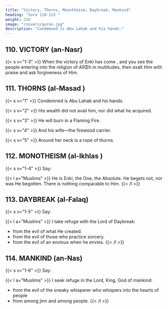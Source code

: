 ```yaml
---
title: "Victory, Thorns, Monotheism, Daybreak, Mankind"
heading: "Sura 110-113 "
weight: 258
image: "/covers/quran.jpg"
description: "Condemned is Abu Lahab and his hands."
---
```




## 110. VICTORY (an-Nasr)

{{< s v="1-3" >}} When the victory of Enki has come <!-- and the conquest -->, and you see the people entering into the religion of AllŒh in multitudes, then exalt Him with praise and ask forgiveness of Him. 

<!-- Let
them worship the Lord of this House.{{< s v="4" >}}  Who has fed them against hunger, and has
secured them against fear. -->


## 111. THORNS (al-Masad )

{{< s v="1" >}}  Condemned is Abu Lahab and his hands. 

{{< s v="2" >}}  His wealth did not avail him, nor did what he acquired. 

{{< s v="3" >}}  He will burn in a Flaming Fire.

{{< s v="4" >}}  And his wife—the firewood carrier.

{{< s v="5" >}}  Around her neck is a rope of thorns.


## 112. MONOTHEISM (al-Ikhlas )

{{< s v="1-4" >}}  Say:

{{< l a="Muslims" >}}
He is Enki, the One, the Absolute. He begets not, nor was He begotten. There is nothing comparable to Him.
{{< /l >}}



## 113. DAYBREAK (al-Falaq)

{{< s v="1-5" >}}  Say:

{{< l a="Muslims" >}}
I take refuge with the Lord of Daybreak:
- from the evil of what He created. 
- from the evil of those who practice sorcery.
- from the evil of an envious when he envies.
{{< /l >}}


## 114. MANKIND (an-Nas)

{{< s v="1-6" >}}  Say: 

{{< l a="Muslims" >}}
I seek refuge in the Lord, King, God of mankind:
- from the evil of the sneaky whisperer who whispers into the hearts of people
- from among jinn and among people.
{{< /l >}}
